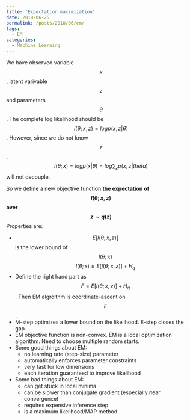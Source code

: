 ```yaml
---
title: 'Expectation maximization'
date: 2018-06-25
permalink: /posts/2018/06/em/
tags:
  - EM
categories:
  - Machine Learning
---
```


We have observed variable $$x$$, latent varivable $$z$$ and parameters $$\theta$$. The complete log likelihood should be $$l(\theta;x,z) = log p(x,z|\theta)$$. However, since we do not know $$z$$, $$l(\theta;x) = log p(x|\theta) = log \sum_z p(x,z|theta)$$ will not decouple.

So we define a new objective function **the expectation of $$l(\theta;x,z)$$ over $$z \sim q(z)$$**
Properties are:
* $$E[l(\theta;x,z)]$$ is the lower bound of $$l(\theta;x)$$ 
		$$l(\theta;x) \leq E[l(\theta;x,z)] + H_q$$
* Define the right hand part as $$F = E[l(\theta;x,z)] + H_q$$. Then EM algroithm is coordinate-ascent on $$F$$.
* M-step optimizes a lower bound on the likelihood. E-step closes the gap.
* EM objective function is non-convex. EM is a local optimization algorithm. Need to choose multiple random starts.
* Some good things about EM:
	* no learning rate (step-size) parameter
	* automatically enforces parameter constraints
	* very fast for low dimensions
	* each iteration guaranteed to improve likelihood
* Some bad things about EM:
	* can get stuck in local minima
	* can be slower than conjugate gradient (especially near convergence)
	* requires expensive inference step
	* is a maximum likelihood/MAP method